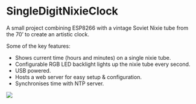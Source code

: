 # SingleDigitNixieClock

A small project combining ESP8266 with a vintage Soviet Nixie tube from the 70’ to create an artistic clock.

Some of the key features:
- Shows current time (hours and minutes) on a single nixie tube.
- Configurable RGB LED backlight lights up the nixie tube every second.
- USB powered.
- Hosts a web server for easy setup & configuration.
- Synchronises time with NTP server.

<img src="images/singleDigitNixieClock.gif">
